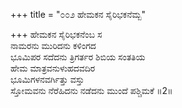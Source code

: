+++
title = "೦೦೨ ಹೇಮಕನ ಸೈರಿಭಕನೆಮ್ಬ"

+++
ಹೇಮಕನ ಸೈರಿಭಕನೆಂಬ ಸ  
ನಾಮರನು ಮುರಿದನು ಕಳಿಂಗದ  
ಭೂಮಿಪರ ಸದೆದನು ತ್ರಿಗರ್ತರ ಶಿಬಿಯ ಸಂತತಿಯ  
ಹೇಮ ಮಾತ್ರವನುಳುಹದವದಿರ  
ಭೂಮಿಗಳನವರ್ಗಿತ್ತು ವಸ್ತು  
ಸ್ತೋಮವನು ನೆರೆಹಿದನು ನಡೆದನು ಮುಂದೆ ಪಶ್ಚಿಮಕೆ    ॥2॥